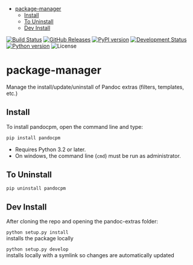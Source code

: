 <!--This README is auto-generated from `docs/README.md`. Do not edit this file directly.-->

-   [package-manager](#package-manager)
    -   [Install](#install)
    -   [To Uninstall](#to-uninstall)
    -   [Dev Install](#dev-install)

[![Build Status](https://travis-ci.org/pandoc-extras/pandocpm.svg?branch=master)](https://travis-ci.org/pandoc-extras/pandocpm) [![GitHub Releases](https://img.shields.io/github/tag/pandoc-extras/pandocpm.svg?label=github+release)](https://github.com/pandoc-extras/pandocpm/releases) [![PyPI version](https://img.shields.io/pypi/v/pandocpm.svg)](https://pypi.python.org/pypi/pandocpm/) [![Development Status](https://img.shields.io/pypi/status/pandocpm.svg)](https://pypi.python.org/pypi/pandocpm/) [![Python version](https://img.shields.io/pypi/pyversions/pandocpm.svg)](https://pypi.python.org/pypi/pandocpm/) <!-- [![Downloads](https://img.shields.io/pypi/dm/pandocpm.svg)](https://pypi.python.org/pypi/pandocpm/) --> ![License](https://img.shields.io/pypi/l/pandocpm.svg)

package-manager
===============

Manage the install/update/uninstall of Pandoc extras (filters, templates, etc.)

Install
-------

To install pandocpm, open the command line and type:

``` bash
pip install pandocpm
```

-   Requires Python 3.2 or later.
-   On windows, the command line (`cmd`) must be run as administrator.

To Uninstall
------------

    pip uninstall pandocpm

Dev Install
-----------

After cloning the repo and opening the pandoc-extras folder:

`python setup.py install`  
installs the package locally

`python setup.py develop`  
installs locally with a symlink so changes are automatically updated
